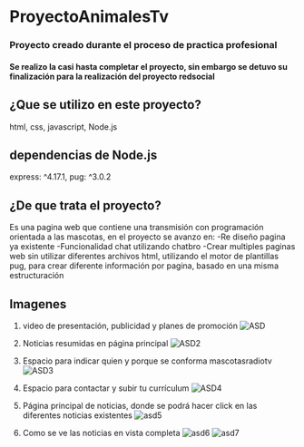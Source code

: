 # ProyectoAnimalesTv
### Proyecto creado durante el proceso de practica profesional
#### Se realizo la casi hasta completar el proyecto, sin embargo se detuvo su finalización para la realización del proyecto redsocial
## **¿Que se utilizo en este proyecto?**

html, css, javascript, Node.js

## dependencias de Node.js

express: ^4.17.1,
pug: ^3.0.2

## ¿De que trata el proyecto?

Es una pagina web que contiene una transmisión con programación orientada a las mascotas, en el proyecto se avanzo en:
-Re diseño pagina ya existente
-Funcionalidad chat utilizando chatbro
-Crear multiples paginas web sin utilizar diferentes archivos html, utilizando el motor de plantillas pug, para crear diferente información por pagina, 
basado en una misma estructuración

## Imagenes

1)	video de presentación, publicidad y planes de promoción
![ASD](https://user-images.githubusercontent.com/71986954/165015693-cbef0428-9b45-4987-8424-ee39a626a8d3.PNG)

2)	Noticias resumidas en página principal
![ASD2](https://user-images.githubusercontent.com/71986954/165015697-67751bc8-0643-462c-9f49-86cc7751157d.PNG)

3)	Espacio para indicar quien y porque se conforma mascotasradiotv
![ASD3](https://user-images.githubusercontent.com/71986954/165015700-6faa9c63-3615-43dc-9a06-a31d4ce6a58a.PNG)

4)	Espacio para contactar y subir tu currículum
![ASD4](https://user-images.githubusercontent.com/71986954/165015703-b87eaa65-1d66-416b-bb6f-8dcc005ff76c.PNG)

5)	Página principal de noticias, donde se podrá hacer click en las diferentes noticias existentes
![asd5](https://user-images.githubusercontent.com/71986954/165015705-384bfb4c-8413-4cca-a9c9-ec84fbaa766e.PNG)

6)	Como se ve las noticias en vista completa
![asd6](https://user-images.githubusercontent.com/71986954/165015710-798017cf-4576-4ef6-b349-97c1818e03de.PNG)
![asd7](https://user-images.githubusercontent.com/71986954/165015714-0584352c-7df0-4e54-bc95-1bcbaff57954.PNG)
